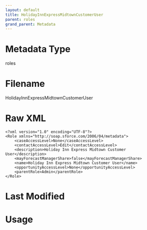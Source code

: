 ```yaml
---
layout: default
title: HolidayInnExpressMidtownCustomerUser
parent: roles
grand_parent: Metadata
---
```

# Metadata Type
roles


# Filename 
HolidayInnExpressMidtownCustomerUser


# Raw XML
```
<?xml version="1.0" encoding="UTF-8"?>
<Role xmlns="http://soap.sforce.com/2006/04/metadata">
    <caseAccessLevel>None</caseAccessLevel>
    <contactAccessLevel>Edit</contactAccessLevel>
    <description>Holiday Inn Express Midtown Customer User</description>
    <mayForecastManagerShare>false</mayForecastManagerShare>
    <name>Holiday Inn Express Midtown Customer User</name>
    <opportunityAccessLevel>None</opportunityAccessLevel>
    <parentRole>Admin</parentRole>
</Role>
```


# Last Modified


# Usage
